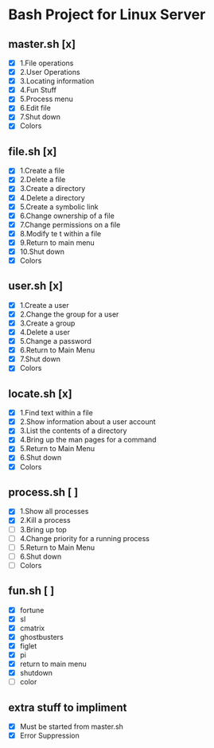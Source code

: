 # **Bash Project for Linux Server**

## master.sh [x] 
- [x] 1.File operations
- [x] 2.User Operations
- [x] 3.Locating information
- [x] 4.Fun Stuff
- [x] 5.Process menu
- [x] 6.Edit file
- [x] 7.Shut down
- [x] Colors

## file.sh [x] 
- [x] 1.Create a file
- [x] 2.Delete a file
- [x] 3.Create a directory
- [x] 4.Delete a directory
- [x] 5.Create a symbolic link
- [x] 6.Change ownership of a file
- [x] 7.Change permissions on a file
- [x] 8.Modify te t within a file
- [x] 9.Return to main menu
- [x] 10.Shut down
- [x] Colors

## user.sh [x] 
- [x] 1.Create a user
- [x] 2.Change the group for a user
- [x] 3.Create a group
- [x] 4.Delete a user
- [x] 5.Change a password
- [x] 6.Return to Main Menu
- [x] 7.Shut down
- [x] Colors

## locate.sh [x] 
- [x] 1.Find text within a file
- [x] 2.Show information about a user account
- [x] 3.List the contents of a directory
- [x] 4.Bring up the man pages for a command
- [x] 5.Return to Main Menu
- [x] 6.Shut down
- [x] Colors

## process.sh [ ] 
- [x] 1.Show all processes
- [x] 2.Kill a process
- [ ] 3.Bring up top
- [ ] 4.Change priority for a running process
- [ ] 5.Return to Main Menu
- [ ] 6.Shut down
- [ ] Colors

## fun.sh [ ] 
- [x] fortune
- [x] sl
- [x] cmatrix
- [x] ghostbusters
- [x] figlet
- [x] pi
- [x] return to main menu
- [x] shutdown
- [ ] color

## extra stuff to impliment
- [x] Must be started from master.sh
- [x] Error Suppression
